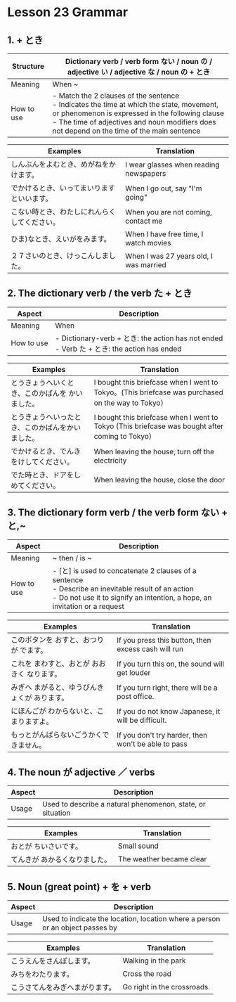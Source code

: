 # Lesson 23 Grammar

## 1. + とき

| Structure  | Dictionary verb / verb form ない / noun の / adjective い / adjective な / noun の + とき                                                                                                                                                      |
| ---------- | ---------------------------------------------------------------------------------------------------------------------------------------------------------------------------------------------------------------------------------------------- |
| Meaning    | When ~                                                                                                                                                                                                                                         |
| How to use | - Match the 2 clauses of the sentence<br>- Indicates the time at which the state, movement, or phenomenon is expressed in the following clause<br>- The time of adjectives and noun modifiers does not depend on the time of the main sentence |

| Examples                                     | Translation                            |
| -------------------------------------------- | -------------------------------------- |
| しんぶんをよむとき、めがねをかけます。       | I wear glasses when reading newspapers |
| でかけるとき、いってまいりますといいます。   | When I go out, say "I'm going"         |
| こない時とき、わたしにれんらくしてください。 | When you are not coming, contact me    |
| ひま)なとき、えいがをみます。                | When I have free time, I watch movies  |
| ２７さいのとき、けっこんしました。           | When I was 27 years old, I was married |

## 2. The dictionary verb / the verb た + とき

| Aspect     | Description                                                                                  |
| ---------- | -------------------------------------------------------------------------------------------- |
| Meaning    | When                                                                                         |
| How to use | - Dictionary-verb + とき: the action has not ended<br>- Verb た + とき: the action has ended |

| Examples                                         | Translation                                                                                       |
| ------------------------------------------------ | ------------------------------------------------------------------------------------------------- |
| とうきょうへいくとき、このかばんを かいました。  | I bought this briefcase when I went to Tokyo。(This briefcase was purchased on the way to Tokyo） |
| とうきょうへいったとき、このかばんをかいました。 | I bought this briefcase when I went to Tokyo (This briefcase was bought after coming to Tokyo）   |
| でかけるとき、でんきをけしてください。           | When leaving the house, turn off the electricity                                                  |
| でた時とき、ドアをしめてください。               | When leaving the house, close the door                                                            |

## 3. The dictionary form verb / the verb form ない + と,~

| Aspect     | Description                                                                                                                                                                            |
| ---------- | -------------------------------------------------------------------------------------------------------------------------------------------------------------------------------------- |
| Meaning    | ~ then / is ~                                                                                                                                                                          |
| How to use | - \[と\] is used to concatenate 2 clauses of a sentence<br>- Describe an inevitable result of an action<br>- Do not use it to signify an intention, a hope, an invitation or a request |

| Examples                                     | Translation                                         |
| -------------------------------------------- | --------------------------------------------------- |
| このボタンを おすと、おつりが でます。       | If you press this button, then excess cash will run |
| これを まわすと、おとが おおきく なります。  | If you turn this on, the sound will get louder      |
| みぎへ まがると、ゆうびんきょくが あります。 | If you turn right, there will be a post office.     |
| にほんごが わからないと、こまりますよ。      | If you do not know Japanese, it will be difficult.  |
| もっとがんばらないごうかくできません。       | If you don't try harder, then won't be able to pass |

## 4. The noun が adjective ／ verbs

| Aspect | Description                                                |
| ------ | ---------------------------------------------------------- |
| Usage  | Used to describe a natural phenomenon, state, or situation |

| Examples                      | Translation              |
| ----------------------------- | ------------------------ |
| おとが ちいさいです。         | Small sound              |
| てんきが あかるくなりました。 | The weather became clear |

## 5. Noun (great point) + を + verb

| Aspect | Description                                                                   |
| ------ | ----------------------------------------------------------------------------- |
| Usage  | Used to indicate the location, location where a person or an object passes by |

| Examples                       | Translation                 |
| ------------------------------ | --------------------------- |
| こうえんをさんぽします。       | Walking in the park         |
| みちをわたります。             | Cross the road              |
| こうさてんをみぎへまがります。 | Go right in the crossroads. |
